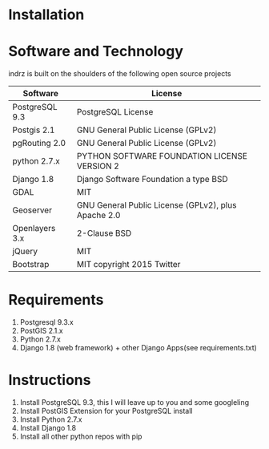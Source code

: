 Installation
============


Software and Technology
=======================

indrz is built on the shoulders of the following open source projects

Software      | License
------------- | -------------
PostgreSQL 9.3  | PostgreSQL License
Postgis 2.1     | GNU General Public License (GPLv2)
pgRouting 2.0   | GNU General Public License (GPLv2)
python 2.7.x    | PYTHON SOFTWARE FOUNDATION LICENSE VERSION 2
Django 1.8      | Django Software Foundation  a type BSD
GDAL            | MIT
Geoserver       | GNU General Public License (GPLv2), plus Apache 2.0
Openlayers 3.x  | 2-Clause BSD
jQuery          | MIT
Bootstrap       | MIT copyright 2015 Twitter



Requirements
============

  1. Postgresql 9.3.x
  1. PostGIS 2.1.x
  1. Python 2.7.x
  1. Django 1.8 (web framework) + other Django Apps(see requirements.txt)

Instructions
============

1. Install PostgreSQL 9.3, this I will leave up to you and some googleling
1. Install PostGIS Extension for your PostgreSQL install
1. Install Python 2.7.x
1. Install Django 1.8
1. Install all other python repos with pip



